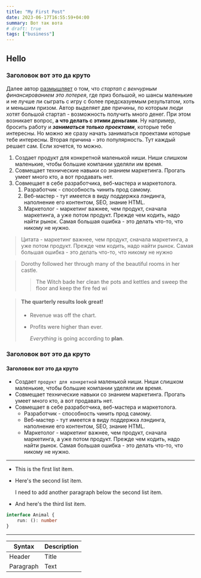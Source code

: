 ```yaml
---
title: "My First Post"
date: 2023-06-17T16:55:59+04:00
summary: Вот так вота
# draft: true
tags: ["business"]
---
```


## Hello

### Заголовок вот это да круто

Далее автор [размышляет](https://google.com) о том, что _стартап с венчурным финансированием это лотерея_, где приз большой, но шансы маленькие и не лучше ли сыграть с игру с более предсказуемым результатом, хоть и меньшим призом. Автор выделяет две причины, по которым люди хотят большой стартап - возможность получить много денег. При этом возникает вопрос, **а что делать с этими деньгами**. Ну например, бросить работу и **_заниматься только проектами_**, которые тебе интересны. Но можно же сразу начать заниматься проектами которые тебе интересны. Вторая причина - это популярность. Тут каждый решает сам. Если хочется, то можно.

1. Создает продукт для конкретной маленькой ниши. Ниши слишком маленькие, чтобы большие компании уделяли им время.
2. Совмещает технические навыки со знанием маркетинга. Прогать умеет много кто, а вот продавать нет.
3. Совмещает в себе разработчика, веб-мастера и маркетолога.
   1. Разработчик - способность чинить прод самому.
   2. Веб-мастер - тут имеется в виду поддержка лэндинга, наполнение его контентом, SEO, знание HTML.
   3. Маркетолог - маркетинг важнее, чем продукт, сначала маркетинга, а уже потом продукт. Прежде чем кодить, надо найти рынок. Самая большая ошибка - это делать что-то, что никому не нужно.

> Цитата - маркетинг важнее, чем продукт, сначала маркетинга, а уже потом продукт. Прежде чем кодить, надо найти рынок. Самая большая ошибка - это делать что-то, что никому не нужно

> Dorothy followed her through many of the beautiful rooms in her castle.
>
> > The Witch bade her clean the pots and kettles and sweep the floor and keep the fire fed wi

> #### The quarterly results look great!
>
> - Revenue was off the chart.
> - Profits were higher than ever.
>
>   _Everything_ is going according to **plan**.

### Заголовок вот это да круто

#### Заголовок вот это да круто

- Создает `продукт для конкретной` маленькой ниши. Ниши слишком маленькие, чтобы большие компании уделяли им время.
- Совмещает технические навыки со знанием маркетинга. Прогать умеет много кто, а вот продавать нет.
- Совмещает в себе разработчика, веб-мастера и маркетолога.
  - Разработчик - способность чинить прод самому.
  - Веб-мастер - тут имеется в виду поддержка лэндинга, наполнение его контентом, SEO, знание HTML.
  - Маркетолог - маркетинг важнее, чем продукт, сначала маркетинга, а уже потом продукт. Прежде чем кодить, надо найти рынок. Самая большая ошибка - это делать что-то, что никому не нужно.

***

* This is the first list item.
* Here's the second list item.

  I need to add another paragraph below the second list item.

- And here's the third list item.

```typescript
interface Animal {
    run: (): number
}
```

---

| Syntax      | Description |
| ----------- | ----------- |
| Header      | Title       |
| Paragraph   | Text        |